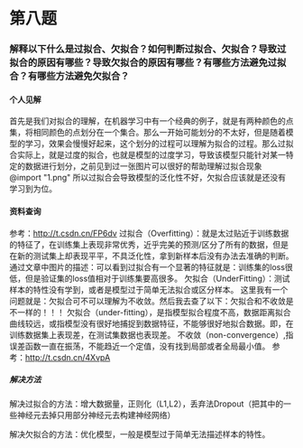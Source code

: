 # 第八题
### 解释以下什么是过拟合、欠拟合？如何判断过拟合、欠拟合？导致过拟合的原因有哪些？导致欠拟合的原因有哪些？有哪些方法避免过拟合？有哪些方法避免欠拟合？
#### 个人见解
首先是我们对拟合的理解，在机器学习中有一个经典的例子，就是有两种颜色的点集，将相同颜色的点划分在一个集合。那么一开始可能划分的不太好，但是随着模型的学习，效果会慢慢好起来，这个划分的过程可以理解为拟合的过程。那么过拟合实际上，就是过度的拟合，也就是模型的过度学习，导致该模型只能针对某一特定的数据进行划分，之前见到过一张图片可以很好的帮助理解过拟合现象
@import "1.png"
所以过拟合会导致模型的泛化性不好，欠拟合应该就是还没有学习到为位。
#### 资料查询
参考：http://t.csdn.cn/FP6dv
过拟合（Overfitting）：就是太过贴近于训练数据的特征了，在训练集上表现非常优秀，近乎完美的预测/区分了所有的数据，但是在新的测试集上却表现平平，不具泛化性，拿到新样本后没有办法去准确的判断。
通过文章中图片的描述：可以看到过拟合有一个显著的特征就是：训练集的loss很低，但是验证集的loss值相对于训练集要高很多。
欠拟合（UnderFitting）：测试样本的特性没有学到，或者是模型过于简单无法拟合或区分样本。
这里我有一个问题就是：欠拟合可不可以理解为不收敛。然后我去查了以下：欠拟合和不收敛是不一样的！！！
欠拟合（under-fitting），是指模型拟合程度不高，数据距离拟合曲线较远，或指模型没有很好地捕捉到数据特征，不能够很好地拟合数据。即，在训练数据集上表现差，在测试集数据也表现差。
不收敛（non-convergence）,指误差函数一直在振荡，不能趋近一个定值，没有找到局部或者全局最小值。
参考：http://t.csdn.cn/4XvpA
##### 解决方法
解决过拟合的方法：增大数据量，正则化（L1,L2），丢弃法Dropout（把其中的一些神经元去掉只用部分神经元去构建神经网络）

解决欠拟合的方法：优化模型，一般是模型过于简单无法描述样本的特性。

